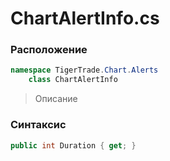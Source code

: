 
# ChartAlertInfo.cs
### Расположение
```csharp
namespace TigerTrade.Chart.Alerts  
    class ChartAlertInfo
```

> Описание

### Синтаксис
```csharp
public int Duration { get; }
```
